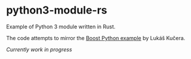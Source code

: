 # python3-module-rs
Example of Python 3 module written in Rust.

The code attempts to mirror the [Boost Python example](https://github.com/avast/boost-python-examples/tree/master/boost-python-examples) by Lukáš Kučera.

_Currently work in progress_
